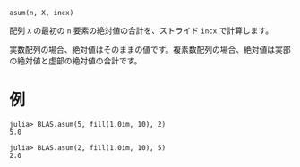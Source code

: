 ```
asum(n, X, incx)
```

配列 `X` の最初の `n` 要素の絶対値の合計を、ストライド `incx` で計算します。

実数配列の場合、絶対値はそのままの値です。複素数配列の場合、絶対値は実部の絶対値と虚部の絶対値の合計です。

# 例

```jldoctest
julia> BLAS.asum(5, fill(1.0im, 10), 2)
5.0

julia> BLAS.asum(2, fill(1.0im, 10), 5)
2.0
```

